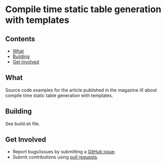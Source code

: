 # Compile time static table generation with templates

## Contents

- [What](#what)
- [Building](#building)
- [Get Involved](#getinvolved)

## What

Source code examples for the article published in the magazine iX about compile time static table generation with templates.

## Building

See build.sh file.

## Get Involved
+ Report bugs/issues by submitting a [GitHub issue](https://github.com/Fraunhofer-IIS-ARC-WST/compile-time-static-table-generation-with-templates/issues).
+ Submit contributions using [pull requests](https://github.com/Fraunhofer-IIS-ARC-WST/compile-time-static-table-generation-with-templates/pulls).
